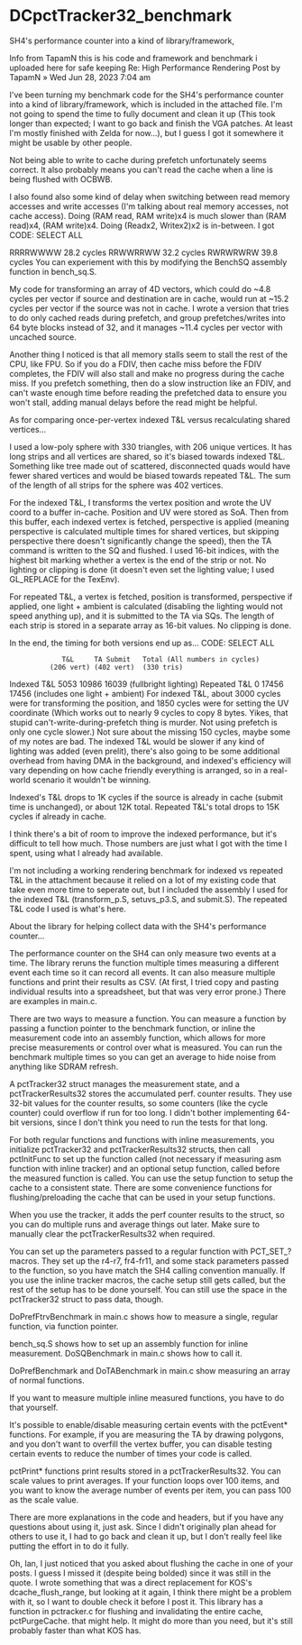 # DCpctTracker32_benchmark
 SH4's performance counter into a kind of library/framework,

Info from TapamN this is his code and framework and benchmark i uploaded here for safe keeping
Re: High Performance Rendering
Post by TapamN » Wed Jun 28, 2023 7:04 am

I've been turning my benchmark code for the SH4's performance counter into a kind of library/framework, which is included in the attached file. I'm not going to spend the time to fully document and clean it up (This took longer than expected; I want to go back and finish the VGA patches. At least I'm mostly finished with Zelda for now...), but I guess I got it somewhere it might be usable by other people.

Not being able to write to cache during prefetch unfortunately seems correct. It also probably means you can't read the cache when a line is being flushed with OCBWB.

I also found also some kind of delay when switching between read memory accesses and write accesses (I'm talking about real memory accesses, not cache access). Doing (RAM read, RAM write)x4 is much slower than (RAM read)x4, (RAM write)x4. Doing (Readx2, Writex2)x2 is in-between. I got
CODE: SELECT ALL

RRRRWWWW 28.2 cycles
RRWWRRWW 32.2 cycles
RWRWRWRW 39.8 cycles
You can experiement with this by modifying the BenchSQ assembly function in bench_sq.S.

My code for transforming an array of 4D vectors, which could do ~4.8 cycles per vector if source and destination are in cache, would run at ~15.2 cycles per vector if the source was not in cache. I wrote a version that tries to do only cached reads during prefetch, and group prefetches/writes into 64 byte blocks instead of 32, and it manages ~11.4 cycles per vector with uncached source.

Another thing I noticed is that all memory stalls seem to stall the rest of the CPU, like FPU. So if you do a FDIV, then cache miss before the FDIV completes, the FDIV will also stall and make no progress during the cache miss. If you prefetch something, then do a slow instruction like an FDIV, and can't waste enough time before reading the prefetched data to ensure you won't stall, adding manual delays before the read might be helpful.

As for comparing once-per-vertex indexed T&L versus recalculating shared vertices...

I used a low-poly sphere with 330 triangles, with 206 unique vertices. It has long strips and all vertices are shared, so it's biased towards indexed T&L. Something like tree made out of scattered, disconnected quads would have fewer shared vertices and would be biased towards repeated T&L. The sum of the length of all strips for the sphere was 402 vertices.

For the indexed T&L, I transforms the vertex position and wrote the UV coord to a buffer in-cache. Position and UV were stored as SoA. Then from this buffer, each indexed vertex is fetched, perspective is applied (meaning perspective is calculated multiple times for shared vertices, but skipping perspective there doesn't significantly change the speed), then the TA command is written to the SQ and flushed. I used 16-bit indices, with the highest bit marking whether a vertex is the end of the strip or not. No lighting or clipping is done (it doesn't even set the lighting value; I used GL_REPLACE for the TexEnv).

For repeated T&L, a vertex is fetched, position is transformed, perspective if applied, one light + ambient is calculated (disabling the lighting would not speed anything up), and it is submitted to the TA via SQs. The length of each strip is stored in a separate array as 16-bit values. No clipping is done.

In the end, the timing for both versions end up as...
CODE: SELECT ALL

                 T&L     TA Submit   Total (All numbers in cycles)
              (206 vert) (402 vert)  (330 tris)
Indexed  T&L     5053     10986      16039 (fullbright lighting)
Repeated T&L        0     17456      17456 (includes one light + ambient)
For indexed T&L, about 3000 cycles were for transforming the position, and 1850 cycles were for setting the UV coordinate (Which works out to nearly 9 cycles to copy 8 bytes. Yikes, that stupid can't-write-during-prefetch thing is murder. Not using prefetch is only one cycle slower.) Not sure about the missing 150 cycles, maybe some of my notes are bad. The indexed T&L would be slower if any kind of lighting was added (even prelit), there's also going to be some additional overhead from having DMA in the background, and indexed's efficiency will vary depending on how cache friendly everything is arranged, so in a real-world scenario it wouldn't be winning.

Indexed's T&L drops to 1K cycles if the source is already in cache (submit time is unchanged), or about 12K total. Repeated T&L's total drops to 15K cycles if already in cache.

I think there's a bit of room to improve the indexed performance, but it's difficult to tell how much. Those numbers are just what I got with the time I spent, using what I already had available.

I'm not including a working rendering benchmark for indexed vs repeated T&L in the attachment because it relied on a lot of my existing code that take even more time to seperate out, but I included the assembly I used for the indexed T&L (transform_p.S, setuvs_p3.S, and submit.S). The repeated T&L code I used is what's here.

About the library for helping collect data with the SH4's performance counter...

The performance counter on the SH4 can only measure two events at a time. The library reruns the function multiple times measuring a different event each time so it can record all events. It can also measure multiple functions and print their results as CSV. (At first, I tried copy and pasting individual results into a spreadsheet, but that was very error prone.) There are examples in main.c.

There are two ways to measure a function. You can measure a function by passing a function pointer to the benchmark function, or inline the measurement code into an assembly function, which allows for more precise measurements or control over what is measured. You can run the benchmark multiple times so you can get an average to hide noise from anything like SDRAM refresh.

A pctTracker32 struct manages the measurement state, and a pctTrackerResults32 stores the accumulated perf. counter results. They use 32-bit values for the counter results, so some counters (like the cycle counter) could overflow if run for too long. I didn't bother implementing 64-bit versions, since I don't think you need to run the tests for that long.

For both regular functions and functions with inline measurements, you initialize pctTracker32 and pctTrackerResults32 structs, then call pctInitFunc to set up the function called (not necessary if measuring asm function with inline tracker) and an optional setup function, called before the measured function is called. You can use the setup function to setup the cache to a consistent state. There are some convenience functions for flushing/preloading the cache that can be used in your setup functions.

When you use the tracker, it adds the perf counter results to the struct, so you can do multiple runs and average things out later. Make sure to manually clear the pctTrackerResults32 when required.

You can set up the parameters passed to a regular function with PCT_SET_? macros. They set up the r4-r7, fr4-fr11, and some stack parameters passed to the function, so you have match the SH4 calling convention manually. If you use the inline tracker macros, the cache setup still gets called, but the rest of the setup has to be done yourself. You can still use the space in the pctTracker32 struct to pass data, though.

DoPrefFtrvBenchmark in main.c shows how to measure a single, regular function, via function pointer.

bench_sq.S shows how to set up an assembly function for inline measurement. DoSQBenchmark in main.c shows how to call it.

DoPrefBenchmark and DoTABenchmark in main.c show measuring an array of normal functions.

If you want to measure multiple inline measured functions, you have to do that yourself.

It's possible to enable/disable measuring certain events with the pctEvent* functions. For example, if you are measuring the TA by drawing polygons, and you don't want to overfill the vertex buffer, you can disable testing certain events to reduce the number of times your code is called.

pctPrint* functions print results stored in a pctTrackerResults32. You can scale values to print averages. If your function loops over 100 items, and you want to know the average number of events per item, you can pass 100 as the scale value.

There are more explanations in the code and headers, but if you have any questions about using it, just ask. Since I didn't originally plan ahead for others to use it, I had to go back and clean it up, but I don't really feel like putting the effort in to do it fully.

Oh, Ian, I just noticed that you asked about flushing the cache in one of your posts. I guess I missed it (despite being bolded) since it was still in the quote. I wrote something that was a direct replacement for KOS's dcache_flush_range, but looking at it again, I think there might be a problem with it, so I want to double check it before I post it. This library has a function in pctracker.c for flushing and invalidating the entire cache, pctPurgeCache. that might help. It might do more than you need, but it's still probably faster than what KOS has.

